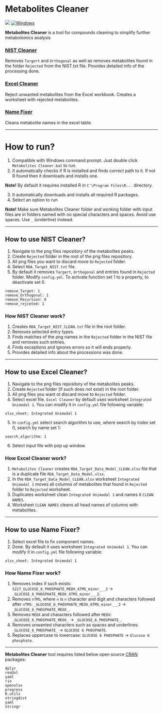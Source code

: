 # Metabolites Cleaner 
![](https://img.shields.io/badge/-made%20with%20R-blue) [![Windows](https://svgshare.com/i/ZhY.svg)](https://svgshare.com/i/ZhY.svg)

**Metabolites Cleaner** is a tool for compounds cleaning to simplify further metabolomics analysis

### [NIST Cleaner](##-how-to-use-nist-cleaner?)
Removes `Targert` and `Orthogonal` as well as removes metabolites found in the folder `Rejected` from the NIST.txt file. Provides detailed info of the processing done. 

### [Excel Cleaner](##-how-to-use-excel-cleaner?) 
Reject unwanted metabolites from the Excel workbook. Creates a worksheet with rejected metabolites. 

### [Name Fixer](##-how-to-use-name-fixer?)
Cleans metabolite names in the excel table.  



------ 
# How to run?
1. Compatible with Windows command prompt. Just double click `Metabolites Cleaner.bat` to run.
2. It automatically checks if R is installed and finds correct path to it. If not R found then it downloads and installs one. 

**Note!** By default it requires installed R in `C'\Program Files\R...` directory.

3. It automatically downloads and installs all required R packages.
4. Select an option to run

**Note!** Make sure Metabolites Cleaner folder and working folder with input files are in folders named with no special characters and spaces. Avoid use spaces. Use `_` (underline) instead. 


------
## How to use NIST Cleaner?
1. Navigate to the png files repository of the metabolites peaks. 
2. Create `Rejected` folder in the root of the png files repository.  
3. All png files you want to discard move to `Rejected` folder. 
4. Select `RDA_Target_NIST.txt` file.
5. By default it removes `Targert`, `Orthogonal` and entries found in `Rejected` folder. Modify `config.yml`. To activate function set 1 to a property, to deactivate set 0.
```
remove_Target: 1
remove_Orthogonal: 1
remove_Recursion: 0
remove_rejceted: 1
```	

### How NIST Cleaner work?
1. Creates `RDA_Target_NIST_CLEAN.txt` file in the root folder.
2. Removes selected entry types.
3. Finds matches of the png names in the `Rejected` folder in the NIST file and removes such entries.
4. Finds exceptions and ignores errors so it will ends properly. 
5. Provides detailed info about the processions was done.  


------ 
## How to use Excel Cleaner?
1. Navigate to the png files repository of the metabolites peaks. 
2. Create `Rejected` folder (if such does not exist) in the root folder.  
3. All png files you want ot discard move to `Rejected` folder.  
4. Select excel file. 
`Excel Cleaner` by default uses worksheet `Integrated Unimodal 1`. You can modify it in `config.yml` file following variable:
```
xlsx_sheet: Integrated Unimodal 1
```
5. In `config.yml` select search algorithm to use, where search by index set 0, search by name set 1:
```
search_algorithm: 1
```  
6. Select input file with pop up window.

### How Excel Cleaner work?
1. `Metabolites Cleaner` creates `RDA_Target_Data_Model_CLEAN.xlsx` file that is a duplicate file `RDA_Target_Data_Model.xlsx`.
2. In the `RDA_Target_Data_Model_CLEAN.xlsx` worksheet `Integrated Unimodal 1` moves all columns of metabolites that found  in `Rejected` folder to `Rejected` worksheet.
3. Duplicates worksheet clean `Integrated Unimodal 1` and names it `CLEAN NAMES`.
4. Worksheet `CLEAN NAMES` cleans all head names of columns with metabolites. 


------ 
## How to use Name Fixer?
1. Select excel file to fix component names. 
2. Done.
By default it uses worksheet `Integrated Unimodal 1`. You can modify it in `config.yml` file following variable:
```
xlsx_sheet: Integrated Unimodal 1
```

### How Name Fixer work? 
1. Removes index if such exists: `S227_GLUCOSE_6_PHOSPHATE_MEOX_6TMS_minor___2` -> `_GLUCOSE_6_PHOSPHATE_MEOX_6TMS_minor___2`.
2. Removes `nTMS`, where `n` is `n` character and digit and characters followed after `nTMS`: `_GLUCOSE_6_PHOSPHATE_MEOX_6TMS_minor___2` -> `_GLUCOSE_6_PHOSPHATE_MEOX_`.
3. Removes `MEOX` and characters followed after `MEOX`: `_GLUCOSE_6_PHOSPHATE_MEOX_` -> `_GLUCOSE_6_PHOSPHATE_`.
4. Removes unwanted characters such as spaces and underlines: `_GLUCOSE_6_PHOSPHATE_` -> `GLUCOSE 6 PHOSPHATE`.
5. Replaces uppercase to lowercase: `GLUCOSE 6 PHOSPHATE` -> `Glucose 6 phosphate`.
------


 

**Metabolites Cleaner** tool requires listed below open source [CRAN](https://cran.r-project.org) packages: 
```
dplyr
readxl
yaml
rio
openxlsx
progress
R.utils
stringdist
yaml
stringr
``` 
